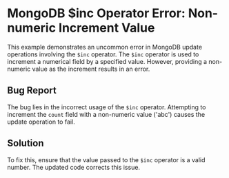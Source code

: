 # MongoDB $inc Operator Error: Non-numeric Increment Value

This example demonstrates an uncommon error in MongoDB update operations involving the `$inc` operator. The `$inc` operator is used to increment a numerical field by a specified value. However, providing a non-numeric value as the increment results in an error.

## Bug Report

The bug lies in the incorrect usage of the `$inc` operator. Attempting to increment the `count` field with a non-numeric value ('abc') causes the update operation to fail.

## Solution

To fix this, ensure that the value passed to the `$inc` operator is a valid number.  The updated code corrects this issue.